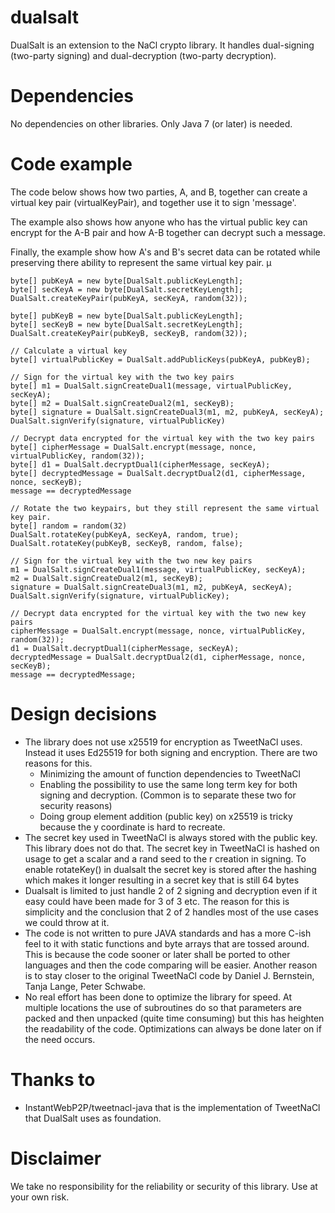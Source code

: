 dualsalt
========

DualSalt is an extension to the NaCl crypto library. It handles dual-signing (two-party signing) and 
dual-decryption (two-party decryption).



Dependencies
============

No dependencies on other libraries. Only Java 7 (or later) is needed.



Code example
============

The code below shows how two parties, A, and B, together can create a virtual key pair (virtualKeyPair),
and together use it to sign 'message'.

The example also shows how anyone who has the virtual public key can encrypt for the A-B pair
and how A-B together can decrypt such a message.

Finally, the example show how A's and B's secret data can be rotated while preserving 
there ability to represent the same virtual key pair.
µ

    byte[] pubKeyA = new byte[DualSalt.publicKeyLength];
    byte[] secKeyA = new byte[DualSalt.secretKeyLength];
    DualSalt.createKeyPair(pubKeyA, secKeyA, random(32));
    
    byte[] pubKeyB = new byte[DualSalt.publicKeyLength];
    byte[] secKeyB = new byte[DualSalt.secretKeyLength];
    DualSalt.createKeyPair(pubKeyB, secKeyB, random(32));
    
    // Calculate a virtual key
    byte[] virtualPublicKey = DualSalt.addPublicKeys(pubKeyA, pubKeyB);
    
    // Sign for the virtual key with the two key pairs
    byte[] m1 = DualSalt.signCreateDual1(message, virtualPublicKey, secKeyA);
    byte[] m2 = DualSalt.signCreateDual2(m1, secKeyB);
    byte[] signature = DualSalt.signCreateDual3(m1, m2, pubKeyA, secKeyA);
    DualSalt.signVerify(signature, virtualPublicKey)
    
    // Decrypt data encrypted for the virtual key with the two key pairs
    byte[] cipherMessage = DualSalt.encrypt(message, nonce, virtualPublicKey, random(32));
    byte[] d1 = DualSalt.decryptDual1(cipherMessage, secKeyA);
    byte[] decryptedMessage = DualSalt.decryptDual2(d1, cipherMessage, nonce, secKeyB);
    message == decryptedMessage
    
    // Rotate the two keypairs, but they still represent the same virtual key pair.
    byte[] random = random(32)
    DualSalt.rotateKey(pubKeyA, secKeyA, random, true);
    DualSalt.rotateKey(pubKeyB, secKeyB, random, false);
    
    // Sign for the virtual key with the two new key pairs
    m1 = DualSalt.signCreateDual1(message, virtualPublicKey, secKeyA);
    m2 = DualSalt.signCreateDual2(m1, secKeyB);
    signature = DualSalt.signCreateDual3(m1, m2, pubKeyA, secKeyA);
    DualSalt.signVerify(signature, virtualPublicKey);
    
    // Decrypt data encrypted for the virtual key with the two new key pairs
    cipherMessage = DualSalt.encrypt(message, nonce, virtualPublicKey, random(32));
    d1 = DualSalt.decryptDual1(cipherMessage, secKeyA);
    decryptedMessage = DualSalt.decryptDual2(d1, cipherMessage, nonce, secKeyB);
    message == decryptedMessage;



Design decisions
================

- The library does not use x25519 for encryption as TweetNaCl uses. Instead it uses Ed25519 for both signing and encryption. There are two reasons for this.
  - Minimizing the amount of function dependencies to TweetNaCl
  - Enabling the possibility to use the same long term key for both signing and decryption. (Common is to separate
these two for security reasons)
  - Doing group element addition (public key) on x25519 is tricky because the y coordinate is hard to recreate.
- The secret key used in TweetNaCl is always stored with the public key. This library does not do that. The secret key in TweetNaCl is hashed on usage to get a scalar and a rand seed to the r creation in signing. To enable rotateKey() in dualsalt the secret key is stored after the hashing which makes it longer resulting in a secret key that is still 64 bytes
- Dualsalt is limited to just handle 2 of 2 signing and decryption even if it easy could have been made for 3 of 3 etc. The reason for this is simplicity and the conclusion that 2 of 2 handles most of the use cases we could throw at it.
- The code is not written to pure JAVA standards and has a more C-ish feel to it with static functions and byte arrays that are tossed around. This is because the code sooner or later shall be ported to other languages and then the code comparing will be easier. Another reason is to stay closer to the original TweetNaCl code by Daniel J. Bernstein, Tanja Lange, Peter Schwabe.
- No real effort has been done to optimize the library for speed. At multiple locations the use of subroutines do so that parameters are packed and then unpacked (quite time consuming) but this has heighten the readability of the code. Optimizations can always be done later on if the need occurs.



Thanks to
=========

- InstantWebP2P/tweetnacl-java that is the implementation of TweetNaCl that DualSalt uses as foundation.


    
Disclaimer
==========

We take no responsibility for the reliability or security of this library. Use at your own risk.
    
    
